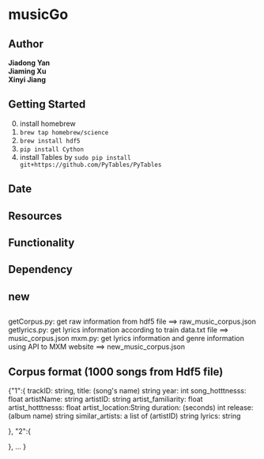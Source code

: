# musicGo  
## Author
**Jiadong Yan**  
**Jiaming Xu**  
**Xinyi Jiang**  

## Getting Started
0. install homebrew
1. `brew tap homebrew/science`
2. `brew install hdf5`
3. `pip install Cython`
4. install Tables by `sudo pip install git+https://github.com/PyTables/PyTables`

## Date
## Resources
## Functionality
## Dependency
## new

##
getCorpus.py:  get raw information from hdf5 file   ==> raw_music_corpus.json
getlyrics.py: get lyrics information according to train data.txt file  ==> music_corpus.json
mxm.py: get lyrics information and genre information using API to MXM website ==> new_music_corpus.json

## Corpus format (1000 songs from Hdf5 file)
{"1":{
    trackID: string,
    title: (song's name) string
    year: int
    song_hotttnesss: float
    artistName: string
    artistID: string
    artist_familiarity: float
    artist_hotttnesss: float
    artist_location:String
    duration: (seconds) int
    release: (album name) string
    similar_artists: a list of (artistID) string
    lyrics: string


  },
  "2":{

  },
  ...
}
